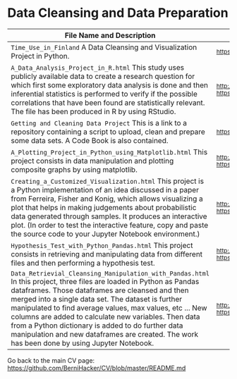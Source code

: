 # Data Cleansing and Data Preparation

File Name and Description                                             | Link   
--------------------------------------------------------------------- | ----------
<code>Time_Use_in_Finland</code> A Data Cleansing and Visualization Project in Python. | <sub>https://github.com/BerniHacker/Time_Use_in_Finland/blob/master/README.md</sub>
<code>A_Data_Analysis_Project_in_R.html</code> This study uses publicly available data to create a research question for which first some exploratory data analysis is done and then inferential statistics is performed to verify if the possible correlations that have been found are statistically relevant. The file has been produced in R by using RStudio. | <sub>http://htmlpreview.github.io/?https://github.com/BerniHacker/R/blob/master/A_Data_Analysis_Project_in_R.html</sub>
<code>Getting and Cleaning Data Project</code> This is a link to a repository containing a script to upload, clean and prepare some data sets. A Code Book is also contained. | <sub>https://github.com/BerniHacker/GettingAndCleaningData</sub>
<code>A_Plotting_Project_in_Python_using_Matplotlib.html</code> This project consists in data manipulation and plotting composite graphs by using matplotlib. | <sub>http://htmlpreview.github.io/?https://github.com/BerniHacker/Python/blob/master/A_Plotting_Project_in_Python_using_Matplotlib.html</sub>
<code>Creating_a_Customized_Visualization.html</code> This project is a Python implementation of an idea discussed in a paper from Ferreira, Fisher and Konig, which allows visualizing a plot that helps in making judgements about probabilistic data generated through samples. It produces an interactive plot. (In order to test the interactive feature, copy and paste the source code to your Jupyter Notebook environment.) | <sub>http://htmlpreview.github.io/?https://github.com/BerniHacker/Python/blob/master/Creating_a_Customized_Visualization.html</sub>
<code>Hypothesis_Test_with_Python_Pandas.html</code> This project consists in retrieving and manipulating data from different files and then performing a hypothesis test. | <sub>http://htmlpreview.github.io/?https://github.com/BerniHacker/Python/blob/master/Hypothesis_Test_with_Python_Pandas.html</sub>
<code>Data_Retrievial_Cleansing_Manipulation_with_Pandas.html</code> In this project, three files are loaded in Python as Pandas dataframes. Those dataframes are cleansed and then merged into a single data set. The dataset is further manipulated to find average values, max values, etc ... New columns are added to calculate new variables. Then data from a Python dictionary is added to do further data manipulation and new dataframes are created. The work has been done by using Jupyter Notebook. | <sub>http://htmlpreview.github.io/?https://github.com/BerniHacker/Python/blob/master/Data_Retrievial_Cleansing_Manipulation_with_Pandas.html</sub>

Go back to the main CV page: https://github.com/BerniHacker/CV/blob/master/README.md
